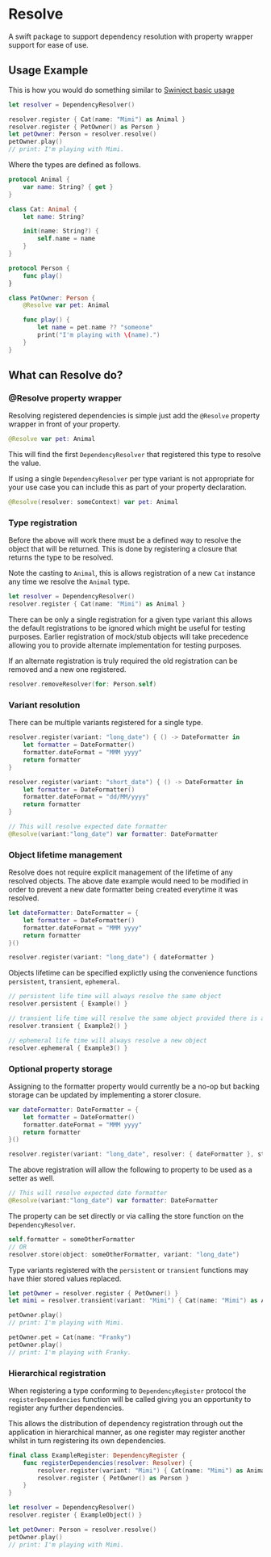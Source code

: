 # Resolve

A swift package to support dependency resolution with property wrapper support for ease of use.

## Usage Example

This is how you would do something similar to [Swinject basic usage](https://github.com/Swinject/Swinject#basic-usage)

```swift
let resolver = DependencyResolver()

resolver.register { Cat(name: "Mimi") as Animal }
resolver.register { PetOwner() as Person }
let petOwner: Person = resolver.resolve()
petOwner.play()
// print: I'm playing with Mimi.
```

Where the types are defined as follows.

```swift
protocol Animal {
    var name: String? { get }
}

class Cat: Animal {
    let name: String?

    init(name: String?) {
        self.name = name
    }
}

protocol Person {
    func play()
}

class PetOwner: Person {
    @Resolve var pet: Animal

    func play() {
        let name = pet.name ?? "someone"
        print("I'm playing with \(name).")
    }
}
```

## What can Resolve do?

### @Resolve property wrapper

Resolving registered dependencies is simple just add the `@Resolve` property wrapper in front of your property.

```swift
@Resolve var pet: Animal
```

This will find the first  `DependencyResolver` that registered this type to resolve the value.

If using a single `DependencyResolver` per type variant is not appropriate for your use case you can include this as part of your property declaration.

```swift
@Resolve(resolver: someContext) var pet: Animal
```

### Type registration

Before the above will work there must be a defined way to resolve the object that will be returned.  This is done by registering a closure that returns the type to be resolved.

Note the casting to `Animal`, this is allows registration of a new `Cat` instance any time we resolve the `Animal` type.  

```swift
let resolver = DependencyResolver()
resolver.register { Cat(name: "Mimi") as Animal }
```

There can be only a single registration for a given type variant this allows the default registrations to be ignored which might be useful for testing purposes.  Earlier registration of mock/stub objects will take precedence allowing you to provide alternate implementation for testing purposes.

If an alternate registration is truly required the old registration can be removed and a new one registered.

```swift
resolver.removeResolver(for: Person.self)
```

### Variant resolution

There can be multiple variants registered for a single type.

```swift
resolver.register(variant: "long_date") { () -> DateFormatter in
    let formatter = DateFormatter()
    formatter.dateFormat = "MMM yyyy"
    return formatter
}

resolver.register(variant: "short_date") { () -> DateFormatter in
    let formatter = DateFormatter()
    formatter.dateFormat = "dd/MM/yyyy"
    return formatter
}
```

```swift
// This will resolve expected date formatter
@Resolve(variant:"long_date") var formatter: DateFormatter
```

### Object lifetime management

Resolve does not require explicit management of the lifetime of any resolved objects.  The above date example would need to be modified in order to prevent a new date formatter being created everytime it was resolved.

```swift
let dateFormatter: DateFormatter = {
    let formatter = DateFormatter()
    formatter.dateFormat = "MMM yyyy"
    return formatter
}()

resolver.register(variant: "long_date") { dateFormatter }
```

Objects lifetime can be specified explictly using the convenience functions `persistent`, `transient`, `ephemeral`.

```swift
// persistent life time will always resolve the same object
resolver.persistent { Example() }

// transient life time will resolve the same object provided there is a strong reference to it elsewhere
resolver.transient { Example2() }

// ephemeral life time will always resolve a new object
resolver.ephemeral { Example3() }
```

### Optional property storage

Assigning to the formatter property would currently be a no-op but backing storage can be updated by implementing a storer closure.

```swift
var dateFormatter: DateFormatter = {
    let formatter = DateFormatter()
    formatter.dateFormat = "MMM yyyy"
    return formatter
}()

resolver.register(variant: "long_date", resolver: { dateFormatter }, storer: { f in dateFormatter = f })
```

The above registration will allow the following to property to be used as a setter as well.

```swift
// This will resolve expected date formatter
@Resolve(variant:"long_date") var formatter: DateFormatter
```

The property can be set directly or via calling the store function on the `DependencyResolver`.

```swift
self.formatter = someOtherFormatter
// OR
resolver.store(object: someOtherFormatter, variant: "long_date")
```

Type variants registered with the `persistent` or `transient` functions may have thier stored values replaced.

```swift
let petOwner = resolver.register { PetOwner() }
let mimi = resolver.transient(variant: "Mimi") { Cat(name: "Mimi") as Animal }

petOwner.play()
// print: I'm playing with Mimi.

petOwner.pet = Cat(name: "Franky")
petOwner.play()
// print: I'm playing with Franky.
```

### Hierarchical registration

When registering a type conforming to `DependencyRegister` protocol the `registerDependencies` function will be called giving you an opportunity to register any further dependencies.

This allows the distribution of dependency registration through out the application in hierarchical manner, as one register may register another whilst in turn registering its own dependencies.

```swift
final class ExampleRegister: DependencyRegister {
    func registerDependencies(resolver: Resolver) {
        resolver.register(variant: "Mimi") { Cat(name: "Mimi") as Animal }
        resolver.register { PetOwner() as Person }
    }
}

let resolver = DependencyResolver()
resolver.register { ExampleObject() }

let petOwner: Person = resolver.resolve()
petOwner.play()
// print: I'm playing with Mimi.
```

